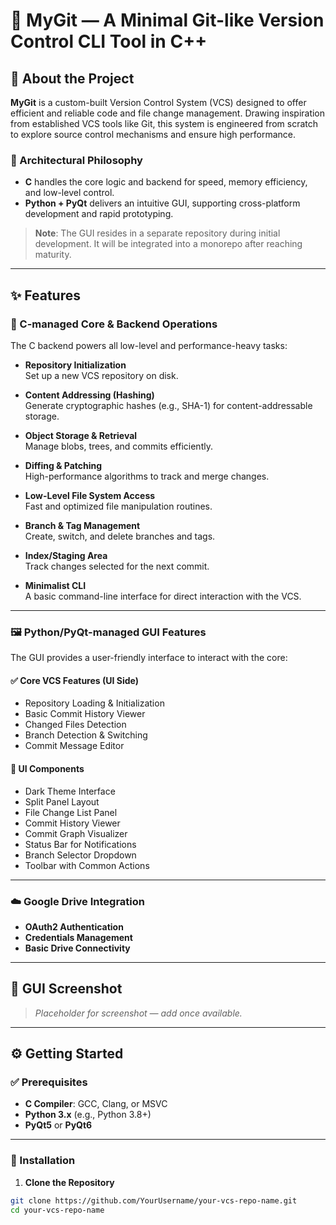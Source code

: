 # 🚀 MyGit — A Minimal Git-like Version Control CLI Tool in C++

## 📌 About the Project

**MyGit** is a custom-built Version Control System (VCS) designed to offer efficient and reliable code and file change management. Drawing inspiration from established VCS tools like Git, this system is engineered from scratch to explore source control mechanisms and ensure high performance.

### 🧠 Architectural Philosophy

- **C** handles the core logic and backend for speed, memory efficiency, and low-level control.
- **Python + PyQt** delivers an intuitive GUI, supporting cross-platform development and rapid prototyping.

> **Note**: The GUI resides in a separate repository during initial development. It will be integrated into a monorepo after reaching maturity.

---

## ✨ Features

### 🔧 C-managed Core & Backend Operations

The C backend powers all low-level and performance-heavy tasks:

- **Repository Initialization**  
  Set up a new VCS repository on disk.

- **Content Addressing (Hashing)**  
  Generate cryptographic hashes (e.g., SHA-1) for content-addressable storage.

- **Object Storage & Retrieval**  
  Manage blobs, trees, and commits efficiently.

- **Diffing & Patching**  
  High-performance algorithms to track and merge changes.

- **Low-Level File System Access**  
  Fast and optimized file manipulation routines.

- **Branch & Tag Management**  
  Create, switch, and delete branches and tags.

- **Index/Staging Area**  
  Track changes selected for the next commit.

- **Minimalist CLI**  
  A basic command-line interface for direct interaction with the VCS.

---

### 🖼️ Python/PyQt-managed GUI Features

The GUI provides a user-friendly interface to interact with the core:

#### ✅ Core VCS Features (UI Side)

- Repository Loading & Initialization  
- Basic Commit History Viewer  
- Changed Files Detection  
- Branch Detection & Switching  
- Commit Message Editor

#### 🧩 UI Components

- Dark Theme Interface  
- Split Panel Layout  
- File Change List Panel  
- Commit History Viewer  
- Commit Graph Visualizer  
- Status Bar for Notifications  
- Branch Selector Dropdown  
- Toolbar with Common Actions

---

### ☁️ Google Drive Integration

- **OAuth2 Authentication**  
- **Credentials Management**  
- **Basic Drive Connectivity**

---

## 📸 GUI Screenshot

> *Placeholder for screenshot — add once available.*

---

## ⚙️ Getting Started

### ✅ Prerequisites

- **C Compiler**: GCC, Clang, or MSVC  
- **Python 3.x** (e.g., Python 3.8+)  
- **PyQt5** or **PyQt6**

---

### 🧰 Installation

1. **Clone the Repository**

```bash
git clone https://github.com/YourUsername/your-vcs-repo-name.git
cd your-vcs-repo-name
